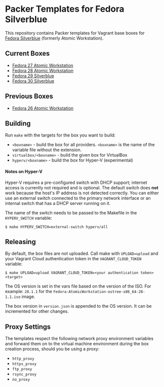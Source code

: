 # Packer Templates for Fedora Silverblue

This repository contains Packer templates for Vagrant base boxes for [Fedora Silverblue](https://silverblue.fedoraproject.org/)
(formerly Atomic Workstation).

## Current Boxes

* [Fedora 27 Atomic Workstation](https://app.vagrantup.com/fkrull/boxes/fedora27-atomic-workstation)
* [Fedora 28 Atomic Workstation](https://app.vagrantup.com/fkrull/boxes/fedora28-atomic-workstation)
* [Fedora 29 Silverblue](https://app.vagrantup.com/fkrull/boxes/fedora29-silverblue)
* [Fedora 30 Silverblue](https://app.vagrantup.com/fkrull/boxes/fedora30-silverblue)

## Previous Boxes

* [Fedora 26 Atomic Workstation](https://app.vagrantup.com/fkrull/boxes/fedora26-atomic-workstation)

## Building

Run `make` with the targets for the box you want to build:

* `<boxname>` - build the box for all providers. `<boxname>` is the name of the variable file
  without the extension.
* `virtualbox/<boxname>` - build the given box for VirtualBox
* `hyperv/<boxname>` - build the box for Hyper-V (experimental)

#### Notes on Hyper-V

Hyper-V requires a pre-configured switch with DHCP support; internet access is currently not
required and is optional. The default switch does **not** work because the host's IP address is not
detected correctly. You can either use an external switch connected to the primary network interface
or an internal switch that has a DHCP server running on it.

The name of the switch needs to be passed to the Makefile in the `HYPERV_SWITCH` variable:

```
$ make HYPERV_SWITCH=external-switch hyperv/all
```

## Releasing

By default, the box files are not uploaded. Call make with `UPLOAD=upload` and your Vagrant Cloud
authentication token in the `VAGRANT_CLOUD_TOKEN` variable:

```
$ make UPLOAD=upload VAGRANT_CLOUD_TOKEN=<your authentication token> <target>
```

The OS version is set in the vars file based on the version of the ISO. For example:
`28.1.1` for the `Fedora-AtomicWorkstation-ostree-x86_64-28-1.1.iso` image.

The box version in `version.json` is appended to the OS version. It can be incremented
for other changes.

## Proxy Settings

The templates respect the following network proxy environment variables
and forward them on to the virtual machine environment during the box creation
process, should you be using a proxy:

* `http_proxy`
* `https_proxy`
* `ftp_proxy`
* `rsync_proxy`
* `no_proxy`
